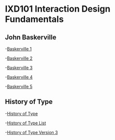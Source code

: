 IXD101 Interaction Design Fundamentals
======================================

John Baskerville
----------------

-[Baskerville 1]( https://ethanmcgonigle.github.io/John-Baskerville/baskerville2.html)

-[Baskerville 2]( https://ethanmcgonigle.github.io/John-Baskerville/baskerville1withlist.html)

-[Baskerville 3]( https://ethanmcgonigle.github.io/John-Baskerville/baskerville3.html)

-[Baskerville 4]( https://ethanmcgonigle.github.io/John-Baskerville/baskerville4.html)

-[Baskerville 5]( https://ethanmcgonigle.github.io/John-Baskerville/baskerville5.html)



History of Type
----------------

-[History of Type]( https://ethanmcgonigle.github.io/John-Baskerville/thehistoryoftype.html)

-[History of Type List]( https://ethanmcgonigle.github.io/John-Baskerville/thehistoryoftype-version2.html )


-[History of Type Version 3]( https://ethanmcgonigle.github.io/John-Baskerville/thehistoryoftype-version3.html )